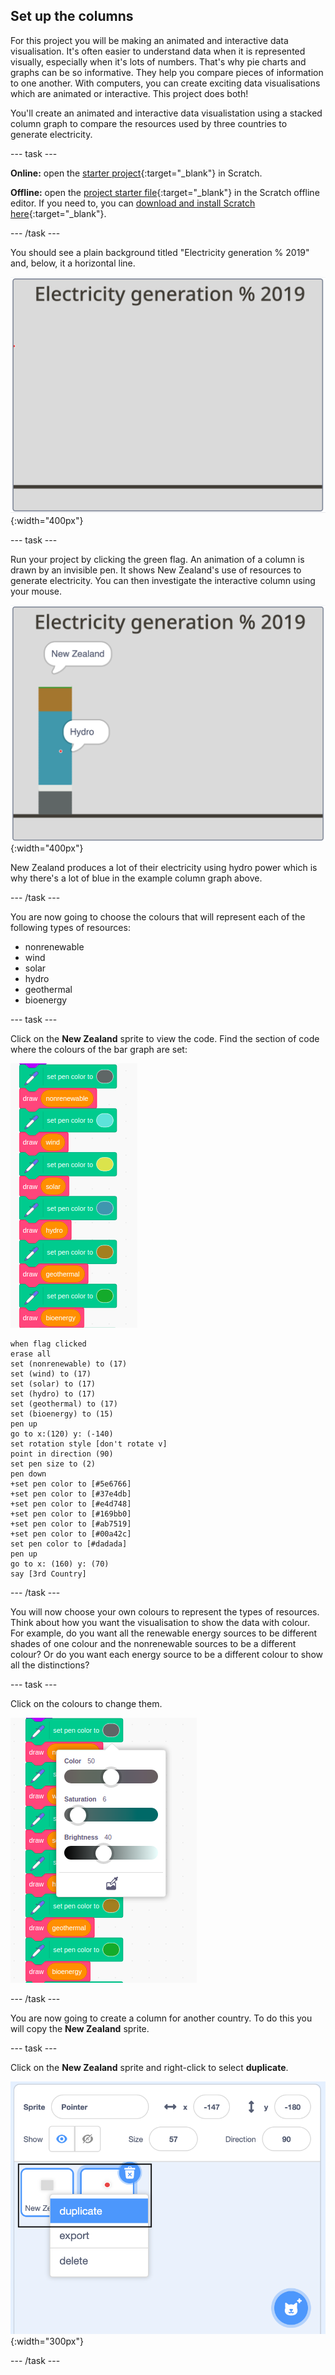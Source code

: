 ## Set up the columns

For this project you will be making an animated and interactive data visualisation. It's often easier to understand data when it is represented visually, especially when it's lots of numbers. That's why pie charts and graphs can be so informative. They help you compare pieces of information to one another. With computers, you can create exciting data visualisations which are animated or interactive. This project does both!

You'll create an animated and interactive data visualistation using a stacked column graph to compare the resources used by three countries to generate electricity.

--- task ---

**Online:** open the [starter project](http://rpf.io/electricity-generation-on){:target="_blank"} in Scratch.

**Offline:** open the [project starter file](http://rpf.io/p/en/serene-scene-go){:target="_blank"} in the Scratch offline editor. If you need to, you can [download and install Scratch here](https://scratch.mit.edu/download){:target="_blank"}.

--- /task ---

You should see a plain background titled "Electricity generation % 2019" and, below, it a horizontal line.

![image of background](images/electricity-starter.png){:width="400px"}

--- task ---

Run your project by clicking the green flag. An animation of a column is drawn by an invisible pen. It shows New Zealand's use of resources to generate electricity. You can then investigate the interactive column using your mouse.

![image of background](images/electricity-starter-green-flag.png){:width="400px"}

New Zealand produces a lot of their electricity using hydro power which is why there's a lot of blue in the example column graph above.

--- /task ---

You are now going to choose the colours that will represent each of the following types of resources:
- nonrenewable
- wind
- solar
- hydro
- geothermal
- bioenergy

--- task ---

Click on the **New Zealand** sprite to view the code. Find the section of code where the colours of the bar graph are set:

![image of the code where the colours are set](images/code-where-colours-set.png)

```blocks3
when flag clicked
erase all
set (nonrenewable) to (17)
set (wind) to (17)
set (solar) to (17)
set (hydro) to (17)
set (geothermal) to (17)
set (bioenergy) to (15)
pen up
go to x:(120) y: (-140)
set rotation style [don't rotate v]
point in direction (90)
set pen size to (2)
pen down
+set pen color to [#5e6766]
+set pen color to [#37e4db]
+set pen color to [#e4d748]
+set pen color to [#169bb0]
+set pen color to [#ab7519]
+set pen color to [#00a42c]
set pen color to [#dadada]
pen up
go to x: (160) y: (70)
say [3rd Country]
```

--- /task ---

You will now choose your own colours to represent the types of resources. Think about how you want the visualisation to show the data with colour. For example, do you want all the renewable energy sources to be different shades of one colour and the nonrenewable sources to be a different colour? Or do you want each energy source to be a different colour to show all the distinctions?

--- task ---

Click on the colours to change them.

![image of how to change pen colour](images/how-to-change-pen-colour.png)

--- /task ---

You are now going to create a column for another country. To do this you will copy the **New Zealand** sprite.  

--- task ---

Click on the **New Zealand** sprite and right-click to select **duplicate**.

![image of background](images/electricity-copy-sprite.png){:width="300px"}

--- /task ---
